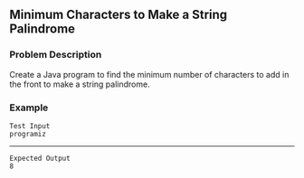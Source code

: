 ## Minimum Characters to Make a String Palindrome

### Problem Description
Create a Java program to find the minimum number of characters to add in the front to make a string palindrome.

### Example
    Test Input
    programiz
-----
    Expected Output
    8